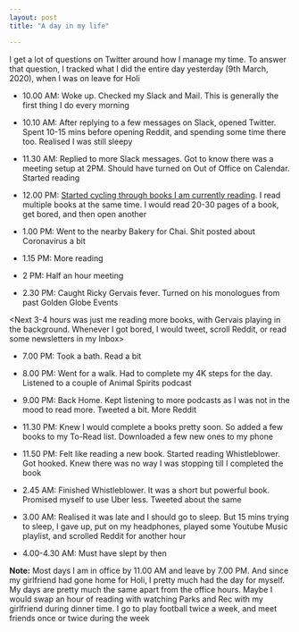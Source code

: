 ```yaml
---
layout: post
title: "A day in my life"

---
```


I get a lot of questions on Twitter around how I manage my time. To answer that question, I tracked what I did the entire day yesterday (9th March, 2020), when I was on leave for Holi

- 10.00 AM: Woke up. Checked my Slack and Mail. This is generally the first thing I do every morning

- 10.10 AM: After replying to a few messages on Slack, opened Twitter. Spent 10-15 mins before opening Reddit, and spending some time there too. Realised I was still sleepy

<Slept for another hour>

- 11.30 AM: Replied to more Slack messages. Got to know there was a meeting setup at 2PM. Should have turned on Out of Office on Calendar. Started reading

- 12.00 PM: [Started cycling through books I am currently reading](https://manassaloi.com/2020/02/08/books-list.html). I read multiple books at the same time. I would read 20-30 pages of a book, get bored, and then open another

- 1.00 PM: Went to the nearby Bakery for Chai. Shit posted about Coronavirus a bit

- 1.15 PM: More reading

- 2 PM: Half an hour meeting

- 2.30 PM: Caught Ricky Gervais fever. Turned on his monologues from past Golden Globe Events

<Next 3-4 hours was just me reading more books, with Gervais playing in the background. Whenever I got bored, I would tweet, scroll Reddit, or read some newsletters in my Inbox>

<Slept for another hour>

- 7.00 PM: Took a bath. Read a bit

- 8.00 PM: Went for a walk. Had to complete my 4K steps for the day. Listened to a couple of Animal Spirits podcast

- 9.00 PM: Back Home. Kept listening to more podcasts as I was not in the mood to read more. Tweeted a bit. More Reddit

- 11.30 PM: Knew I would complete a books pretty soon. So added a few books to my To-Read list. Downloaded a few new ones to my phone

<Late dinner>

- 11.50 PM: Felt like reading a new book. Started reading Whistleblower. Got hooked. Knew there was no way I was stopping till I completed the book

- 2.45 AM: Finished Whistleblower. It was a short but powerful book. Promised myself to use Uber less. Tweeted about the same

- 3.00 AM: Realised it was late and I should go to sleep. But 15 mins trying to sleep, I gave up, put on my headphones, played some Youtube Music playlist, and scrolled Reddit for another hour

- 4.00-4.30 AM: Must have slept by then

**Note:** Most days I am in office by 11.00 AM and leave by 7.00 PM. And since my girlfriend had gone home for Holi, I pretty much had the day for myself. My days are pretty much the same apart from the office hours. Maybe I would swap an hour of reading with watching Parks and Rec with my girlfriend during dinner time. I go to play football twice a week, and meet friends once or twice during the week
